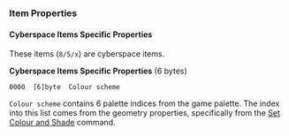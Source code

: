 ### Item Properties

#### Cyberspace Items Specific Properties

These items (```8/5/x```) are cyberspace items.

**Cyberspace Items Specific Properties** (6 bytes)

    0000  [6]byte  Colour scheme

```Colour scheme``` contains 6 palette indices from the game palette. The index into this list comes from the geometry properties, specifically from the [Set Colour and Shade](../../media/Geometry#set-colour-and-shade) command.
